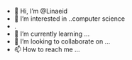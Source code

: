 - 👋 Hi, I’m @Linaeid
- 👀 I’m interested in ..computer science 
- .
- 🌱 I’m currently learning ...
- 💞️ I’m looking to collaborate on ...
- 📫 How to reach me ...

<!---
Linaeid/Linaeid is a ✨ special ✨ repository because its `README.md` (this file) appears on your GitHub profile.
You can click the Preview link to take a look at your changes.
--->
